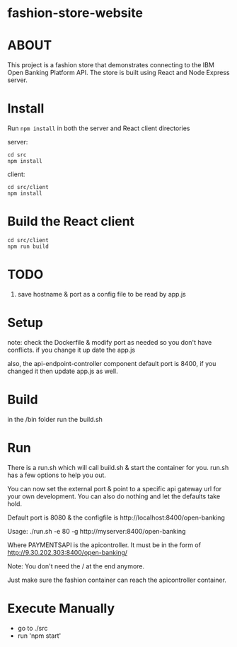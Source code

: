 # fashion-store-website

# ABOUT

This project is a fashion store that demonstrates connecting to the IBM Open Banking Platform API.  The store is built using React and Node Express server.

# Install

Run `npm install` in both the server and React client directories

server:
```
cd src
npm install
```

client:
```
cd src/client
npm install
```

# Build the React client

```
cd src/client
npm run build
```

# TODO
1. save hostname & port as a config file to be read by app.js


# Setup
note: check the Dockerfile & modify port as needed so you don't have conflicts.  if you change it up date the app.js

also, the api-endpoint-controller component default port is 8400, if you changed it then update app.js as well.

# Build
in the /bin folder run the build.sh

# Run
There is a run.sh which will call build.sh & start the container for you.  run.sh has a few options to help you out.

You can now set the external port & point to a specific api gateway url for your own development.  You can also do nothing and let the defaults take hold.

Default port is 8080 & the configfile is http://localhost:8400/open-banking

Usage: ./run.sh -e 80 -g http://myserver:8400/open-banking

Where PAYMENTSAPI is the apicontroller.  It must be in the form of http://9.30.202.303:8400/open-banking/

Note: You don't need the / at the end anymore.

Just make sure the fashion container can reach the apicontroller container.

# Execute Manually
* go to ./src
* run 'npm start'
